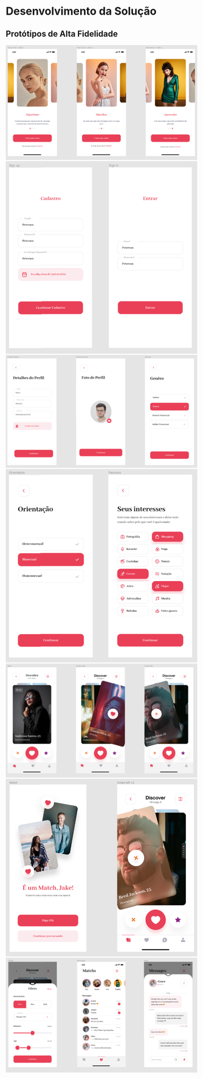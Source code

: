 # Desenvolvimento da Solução

## Protótipos de Alta Fidelidade

![](.gitbook/assets/prototipos1.PNG)
![](.gitbook/assets/prototipos2.PNG)
![](.gitbook/assets/prototipos3.PNG)
![](.gitbook/assets/prototipos4.PNG)
![](.gitbook/assets/prototipos5.PNG)
![](.gitbook/assets/prototipos6.PNG)
![](.gitbook/assets/prototipos7.PNG)

